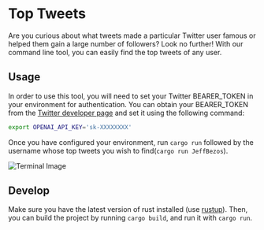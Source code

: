 # Top Tweets

Are you curious about what tweets made a particular Twitter user famous or helped them gain a large number of followers? Look no further! With our command line tool, you can easily find the top tweets of any user.

## Usage

In order to use this tool, you will need to set your Twitter BEARER_TOKEN in your environment for authentication. You can obtain your BEARER_TOKEN from the [Twitter developer page](https://developer.twitter.com/en/portal/dashboard) and set it using the following command:
```bash
export OPENAI_API_KEY='sk-XXXXXXXX'
```

Once you have configured your environment, run `cargo run` followed by the username whose top tweets you wish to find(`cargo run JeffBezos`).

![Terminal Image](https://cdn.discordapp.com/attachments/1037841498449907773/1053686284624875550/Screenshot_2022-12-17_at_8.17.07_PM.png)

## Develop

Make sure you have the latest version of rust installed (use [rustup](https://rustup.rs/)). Then, you can build the project by running `cargo build`, and run it with `cargo run`.

